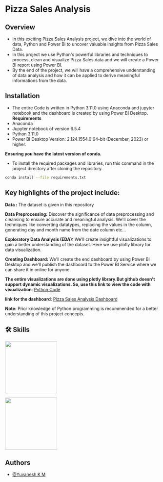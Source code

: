 # Pizza Sales Analysis

## Overview
* In this exciting Pizza Sales Analysis project, we dive into the world of data, Python and Power Bi to uncover valuable insights from Pizza Sales Data.
* In this project we use Python's powerful libraries and techniques to process, clean and visualize Pizza Sales data and we will create a Power BI report using Power BI.
* By the end of the project, we will have a comprehensive understanding of data analysis and how it can be applied to derive meaningful informations from the data.

## Installation
* The entire Code is written in Python 3.11.0 using Anaconda and jupyter notebook and the dashboard is created by using Power BI Desktop.
**Requirements**
* Anaconda
* Jupyter notebook of version 6.5.4
* Python 3.11.0
* Power BI Desktop Version: 2.124.1554.0 64-bit (December, 2023) or higher.

**Ensuring you have the latest version of conda.** 
* To install the required packages and libraries, run this command in the project directory after cloning the repository.

```bash
conda install --file requirements.txt
```


## Key highlights of the project include:

**Data :** The dataset is given in this repository

**Data Preprocessing:** Discover the significance of data preprocessing and cleansing to ensure accurate and meaningful analysis. We'll cover the techniques like converting datatypes, replacing the values in the column, generating day and month name from the date column etc...

**Exploratory Data Analysis (EDA):** We'll create insightful visualizations to gain a better understanding of the dataset.
Here we use plotly library for data visualization.

**Creating Dashboard:** We'll create the end dashboard by using Power BI Desktop and we'll publish the dashboard to the Power BI Service where we can share it in online for anyone.

**The entire visualizations are done using plotly library.But github doesn't support dynamic visualizations. So, use this link to view the code with visualization**: <a href="https://nbviewer.org/github/yuvaneshkm/pizza_sales_analysis/blob/main/pizza_sales_analysis.ipynb">Python Code</a>

**link for the dashboard**: <a href="https://app.powerbi.com/groups/me/reports/19f345fc-9432-4ad7-8fa4-a4740bb247c2/ReportSection?experience=power-bi">Pizza Sales Analysis Dashboard</a>


**Note:** Prior knowledge of Python programming is recommended for a better understanding of this project concepts.


## 🛠 Skills 

[<img target="_blank" src="https://w7.pngwing.com/pngs/203/252/png-transparent-python-javascript-programming-language-c-others-angle-text-logo.png" width=170>](https://docs.python.org/3/)

[<img target="_blank" src="https://logos-world.net/wp-content/uploads/2022/02/Power-BI-Logo.png" width=170>](https://learn.microsoft.com/en-us/power-bi/)

## Authors

- [@Yuvanesh K M](https://github.com/yuvaneshkm)
